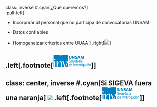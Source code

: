 class: inverse
#.cyan[¿Qué queremos?]
</br>
.pull-left[
* Incorporar al personal que no participa de convocatorias UNSAM

* Datos confiables

* Homogeneizar criterios entre UUAA
]
.right[<img src="http://i.giphy.com/CUXglttwoVwJy.gif" width="300">]

.left[.footnote[<img src="./public/LogoSecInvHorizontalFondoTranspColor.gif" width="120">]]
---
class: center, inverse
#.cyan[Si SIGEVA fuera una naranja]
<img src="http://i.giphy.com/3o7TKPdUkkbCAVqWk0.gif" width="640">
.left[.footnote[<img src="./public/LogoSecInvHorizontalFondoTranspColor.gif" width="120">]]
---

